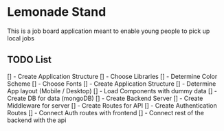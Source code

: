 # Lemonade Stand

This is a job board application meant to enable young people to pick up local jobs

## TODO List
[] - Create Application Structure
[] - Choose Libraries
[] - Determine Color Scheme
[] - Choose Fonts
[] - Create Application Structure
[] - Determine App layout (Mobile / Desktop)
[] - Load Components with dummy data
[] - Create DB for data (mongoDB)
[] - Create Backend Server
[] - Create Middleware for server
[] - Create Routes for API
[] - Create Authentication Routes
[] - Connect Auth routes with frontend
[] - Connect rest of the backend with the api

 